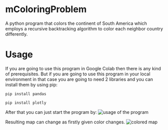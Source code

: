 # mColoringProblem
A python program that colors the continent of South America which employs a recursive backtracking algorithm to color each neighbor country differently.

# Usage
If you are going to use this program in Google Colab then there is any kind of prerequisites. But if you are going to use this program in your local environment in that case you are going to need 2 libraries and you can install them by using pip:

`pip install pandas`

`pip install plotly`

After that you can just start the program by:
![usage of the program](https://imgur.com/bExi7qi.png)

Resulting map can change as firstly given color changes.
![colored map](https://imgur.com/XAUlsb8.png)
